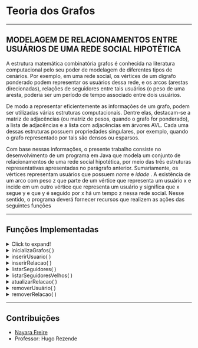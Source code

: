 # Teoria dos Grafos

----
## MODELAGEM DE RELACIONAMENTOS ENTRE USUÁRIOS DE UMA REDE SOCIAL HIPOTÉTICA


   A estrutura matemática combinatória grafos é conhecida na literatura computacional pelo seu poder de
modelagem de diferentes tipos de cenários. Por exemplo, em uma rede social, os vértices de um dígrafo ponderado podem
representar os usuários dessa rede, e os arcos (arestas direcionadas), relações de seguidores entre tais usuários (o peso de
uma aresta, poderia ser um período de tempo associado entre dois usuários.  

  De modo a representar eficientemente as informações de um grafo, podem ser utilizadas várias estruturas
computacionais. Dentre elas, destacam-se a matriz de adjacências (ou matriz de pesos, quando o grafo for ponderado), a
lista de adjacências e a lista com adjacências em árvores AVL. Cada uma dessas estruturas possuem propriedades
singulares, por exemplo, quando o grafo representado por tais são densos ou esparsos.  

  Com base nessas informações, o presente trabalho consiste no desenvolvimento de um programa em Java que modela um conjunto de relacionamentos de uma rede social hipotética, por meio das três
estruturas representativas apresentadas no parágrafo anterior. Sumariamente, os vértices representam usuários que possuem *nome* e *idade* . A existência de um arco com peso z que parte de um vértice que representa um usuário x e incide em um outro vértice que representa um usuário y significa que x segue y e que y é seguido por x há um tempo z nessa rede social. Nesse sentido, o programa deverá fornecer recursos que realizem as ações das seguintes funções



----
## Funções Implementadas

<details>
  <summary>Click to expand!</summary>
  

  1. A numbered
  2. list
     * With some
     * Sub bullets
</details>

<details>
  <summary>inicializaGrafos( )</summary>
  1. A numbered
  2. list
     * With some
     * Sub bullets
  1. Inicializa as três estruturas.  
    * Zera a matriz.  
    * Aloca espaço vazio na Lista e na Lista AVL.  
</details>

<details>
  <summary>inserirUsuario( )</summary>
  1. Libera espaço nas estruturas para a inserção.  
  2. Caso usuário já esteja inserido, retornar erro.  
</details>

<details>
  <summary>inserirRelacao( )</summary>
  1. Adiciona relação "é seguido de/ seguidor de".  
  2. Usuários devem estar previamente inseridos.  
  3. Caso relação já esteja inserido, oferecer opção de atualizar ao usuário.  
</details>

<details>
  <summary>listarSeguidores( )</summary>
  1. O utilizador deverá escolher um dos usuário previamente cadastrados e o sistema deve mostrar:  
    * Uma lista dos usuários que este segue.  
    * Uma lista dos usuários que seguem usuário.  
    * A estrutura AVL deve possuir a opção de ordenação (in-ordem, pre-ordem, pós-ordem).  
</details>

<details>
  <summary>listarSeguidoresVelhos( )</summary>
  1. Lista todos os usuários que são seguidos por usuários mais velhos.  
</details>

<details>
  <summary>atualizarRelacao( )</summary>
  1. Similar a insereRelacao( ) mas esta, usuários devem estar previamente cadastrados.  
  2. Caso a relação não exista, oferer a opção do utilizador fazê-la.  
</details>

<details>
  <summary>removerUsuário( )</summary>
  1. Remove um usuário previamente cadastrado, inclusive com suas relações.  
  2. Caso o usuário nãoo esteja cadastrado, retornar um erro.  
</details>

<details>
  <summary>removerRelacao( )</summary>
  1. Remove uma relação previamente cadastrada  
  2. Caso algum vértice da relação não esteja inserido, retornar erro.  
</details>

----
## Contribuições
* [Nayara Freire](https://github.com/NayFreire)
* Professor: Hugo Rezende
